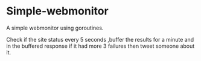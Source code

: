 Simple-webmonitor
=================

A simple webmonitor using goroutines. 


Check if the site status every 5 seconds ,buffer the results for a minute and in the buffered response if it had more 3  failures then tweet someone about it.



